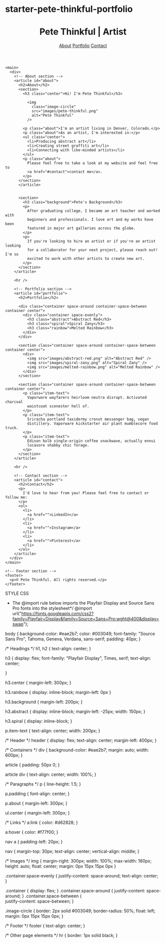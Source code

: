 # starter-pete-thinkful-portfolio
<!DOCTYPE html>
<html lang="en">
  <head>
    <meta charset="UTF-8" />
    <meta http-equiv="X-UA-Compatible" content="IE=edge" />
    <meta name="viewport" content="width=device-width, initial-scale=1.0" />
    <title>Pete Thinkful</title>
    <link
      rel="stylesheet"
      href="https://cdnjs.cloudflare.com/ajax/libs/normalize/8.0.1/normalize.min.css"
    />
    <link href="style.css" rel="stylesheet" type="text/css" />
  </head>
  <body>
    <!-- Header section -->
    <header>
      <h1>Pete Thinkful | Artist</h1>
      <nav>
        <a href="#about">About</a>
        <a href="#portfolio">Portfolio</a>
        <a href="#contact">Contact</a>
      </nav>
    </header>

    <main>
      <div>
        <!-- About section -->
        <article id="about">
          <h2>About</h2>
          <section>
            <h3 class="center">Hi! I'm Pete Thinkful</h3>
           
              <img
                class="image-circle"
                src="images/pete-thinkful.png"
                alt="Pete Thinkful"
              />
         
            <p class="about">I'm an artist living in Denver, Colorado.</p>
            <p class="about">As an artist, I'm interested in:</p>
            <ul class="center">
              <li>Producing abstract art</li>
              <li>Creating street graffiti art</li>
              <li>Connecting with like-minded artists</li>
            </ul>
            <p class="about">
              Please feel free to take a look at my website and feel free to
              <a href="#contact">contact me</a>.
            </p>
          </section>
          </article>
      

          <section>
            <h3 class="background">Pete's Background</h3>
            <p>
              After graduating college, I became an art teacher and worked with
              beginners and professionals. I love art and my works have been
              featured in major art galleries across the globe.
            </p>
            <p>
              If you're looking to hire an artist or if you're an artist looking
              for a collaborator for your next project, please reach out! I'm so
              excited to work with other artists to create new art.
            </p>
          </section>
        </article>

        <hr />

        <!-- Portfolio section -->
        <article id="portfolio">
          <h2>Portfolio</h2>

          <div class="container space-around container-space-between container center">
            <div class="container space-evenly">
              <h3 class="abstract">Abstract Red</h3>
              <h3 class="spiral">Spiral Zany</h3>
              <h3 class="rainbow">Melted Rainbow</h3>
            </div>
          </div>
         
          <section class="container space-around container-space-between container center">
            <div>
              <img src="images/abstract-red.png" alt="Abstract Red" />
              <img src="images/spiral-zany.png" alt="Spiral Zany" />
              <img src="images/melted-rainbow.png" alt="Melted Rainbow" />
            </div>
          </section>

          <section class="container space-around container-space-between container center">
            <p class="item-text">
              Vaporware wayfarers heirloom neutra disrupt. Activated charcoal
              waistcoat scenester hell of.
            </p>
            <p class="item-text">
              Sriracha portland taxidermy cronut messenger bag, vegan
              distillery. Vaporware kickstarter air plant mumblecore food truck.
            </p>
            <p class="item-text">
              Edison bulb single-origin coffee snackwave, actually ennui
              locavore shabby chic forage.
            </p>
          </section>
        </article>

        <hr />

        <!-- Contact section -->
        <article id="contact">
          <h2>Contact</h2>
          <p>
            I'd love to hear from you! Please feel free to contact or follow me:
          </p>
          <ol>
            <li>
              <a href="">LinkedIn</a>
            </li>
            <li>
              <a href="">Instagram</a>
            </li>
            <li>
              <a href="">Pinterest</a>
            </li>
          </ol>
        </article>
      </div>
    </main>

    <!-- Footer section -->
    <footer>
      <p>© Pete Thinkful. All rights reserved.</p>
    </footer>
  </body>
</html>


STYLE CSS

* The @import rule below imports the Playfair Display and Source Sans Pro fonts into the stylesheet*/
@import url("https://fonts.googleapis.com/css2?family=Playfair+Display&family=Source+Sans+Pro:wght@400&display=swap");

body {
  background-color: #eae2b7;
  color: #003049;
  font-family: "Source Sans Pro", Tahoma, Geneva, Verdana, sans-serif;
  padding: 40px;
}

/* Headings */
h1,
h2 {
  text-align: center;
}

h3 {
  display: flex;
  font-family: "Playfair Display", Times, serif;
  text-align: center;

}

h3.center {
  margin-left: 300px;
}

h3.rainbow {
  display: inline-block;
  margin-left: 0px
}

h3.background {
  margin-left: 200px;
}

h3.abstract {
    display: inline-block;
    margin-left: -25px;
    width: 150px;
}

h3.spiral {
  display: inline-block;
}

p.item-text {
  text-align: center;
  width: 200px;
}

/* Header */
header {
  display: flex;
  text-align: center;
  margin-left: 400px;
}


/* Containers */
div {
  background-color: #eae2b7;
  margin: auto;
  width: 600px;
}

article {
  padding: 50px 0;
}

article div {
  text-align: center;
  width: 100%;
}

/* Paragraphs */
p {
  line-height: 1.5;
}

p.padding {
  font-align: center;
}

p.about {
  margin-left: 300px;
}

ul.center {
  margin-left: 300px;
}

/* Links */
a:link {
  color: #d62828;
}

a:hover {
  color: #f77f00;
}

nav a {
  padding-left: 20px;
} 

nav {
  margin-top: 30px;
    text-align: center;
    vertical-align: middle;
}

/* Images */
img {
  margin-right: 300px;
  width: 100%;
  max-width: 180px;
  height: auto;
  float: center; margin: 0px 15px 15px 0px
}

.container.space-evenly {
  justify-content: space-around;
  text-align: center;
}


.container {
  display: flex;
}
.container.space-around {
  justify-content: space-around;
}
.container.space-between {  
  justify-content: space-between;
}

.image-circle {
  border: 2px solid #003049;
  border-radius: 50%;
  float: left; margin: 0px 15px 15px 0px; 
}

/* Footer */
footer {
  text-align: center;
}

/* Other page elements */
hr {
  border: 1px solid black;
}

